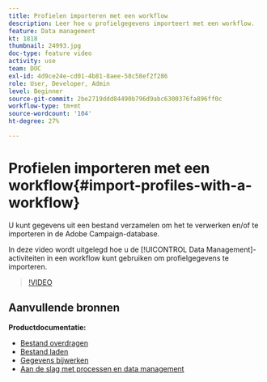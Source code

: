 ```yaml
---
title: Profielen importeren met een workflow
description: Leer hoe u profielgegevens importeert met een workflow.
feature: Data management
kt: 1818
thumbnail: 24993.jpg
doc-type: feature video
activity: use
team: DOC
exl-id: 4d9ce24e-cd01-4b81-8aee-58c58ef2f286
role: User, Developer, Admin
level: Beginner
source-git-commit: 2be2719ddd84490b796d9abc6300376fa896ff0c
workflow-type: tm+mt
source-wordcount: '104'
ht-degree: 27%

---
```


# Profielen importeren met een workflow{#import-profiles-with-a-workflow}

U kunt gegevens uit een bestand verzamelen om het te verwerken en/of te importeren in de Adobe Campaign-database.

In deze video wordt uitgelegd hoe u de [!UICONTROL Data Management]-activiteiten in een workflow kunt gebruiken om profielgegevens te importeren.

>[!VIDEO](https://video.tv.adobe.com/v/24993?quality=12)

## Aanvullende bronnen

**Productdocumentatie:**
* [Bestand overdragen](https://experienceleague.adobe.com/docs/campaign-standard/using/managing-processes-and-data/data-management-activities/transfer-file.html)
* [Bestand laden](https://experienceleague.adobe.com/docs/campaign-standard/using/managing-processes-and-data/data-management-activities/load-file.html)
* [Gegevens bijwerken](https://experienceleague.adobe.com/docs/campaign-standard/using/managing-processes-and-data/data-management-activities/update-data.html)
* [Aan de slag met processen en data management](https://experienceleague.adobe.com/docs/campaign-standard/using/managing-processes-and-data/get-started-workflows.html)
